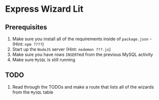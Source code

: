 # Express Wizard Lit

## Prerequisites
1. Make sure you install all of the requirements inside of `package.json` - (Hint: `npm ????`)
2. Start up the `NodeJS` server (Hint: `nodemon ???.js`)
3. Make sure you have rows `INSERT`ed from the previous MySQL activity
4. Make sure `MySQL` is still running

## TODO
1. Read through the TODOs and make a route that lists all of the wizards from the `MySQL` table
